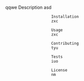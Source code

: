  qqwe
                            Description
                        asd

                        Installation
                        zxc

                        Usage
                        zxc

                        Contributing
                        tyu

                        Tests
                        iuo

                        License
                        nm
                        